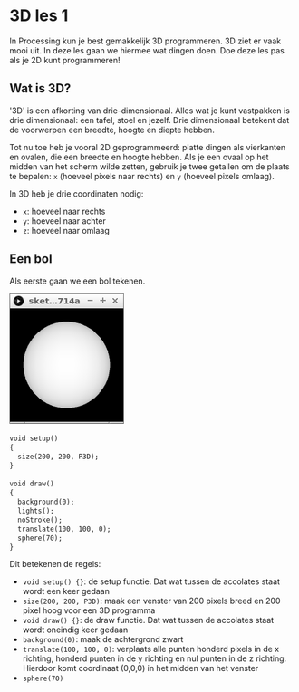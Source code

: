# 3D les 1

In Processing kun je best gemakkelijk 3D programmeren.
3D ziet er vaak mooi uit.
In deze les gaan we hiermee wat dingen doen.
Doe deze les pas als je 2D kunt programmeren!

## Wat is 3D?

'3D' is een afkorting van drie-dimensionaal.
Alles wat je kunt vastpakken is drie dimensionaal:
een tafel, stoel en jezelf. Drie dimensionaal betekent
dat de voorwerpen een breedte, hoogte en diepte hebben.

Tot nu toe heb je vooral 2D geprogrammeerd: platte dingen
als vierkanten en ovalen, die een breedte en hoogte hebben.
Als je een ovaal op het midden van het scherm wilde zetten,
gebruik je twee getallen om de plaats te bepalen: `x` (hoeveel
pixels naar rechts) en `y` (hoeveel pixels omlaag). 

In 3D heb je drie coordinaten nodig:

 * `x`: hoeveel naar rechts
 * `y`: hoeveel naar achter
 * `z`: hoeveel naar omlaag

## Een bol

Als eerste gaan we een bol tekenen.

![Bol 1](Bol1.png)

```
void setup() 
{
  size(200, 200, P3D);
}

void draw() 
{
  background(0);
  lights();
  noStroke();
  translate(100, 100, 0);
  sphere(70);
}
```

Dit betekenen de regels:

 * `void setup() {}`: de setup functie. Dat wat tussen de accolates staat wordt een keer gedaan
 * `size(200, 200, P3D)`: maak een venster van 200 pixels breed en 200 pixel hoog voor een 3D programma
 * `void draw() {}`: de draw functie. Dat wat tussen de accolates staat wordt oneindig keer gedaan
 * `background(0)`: maak de achtergrond zwart
 * `translate(100, 100, 0)`: verplaats alle punten honderd pixels in de x richting, 
   honderd punten in de y richting en nul punten in de z richting. 
   Hierdoor komt coordinaat (0,0,0) in het midden van het venster
 * `sphere(70)` 





